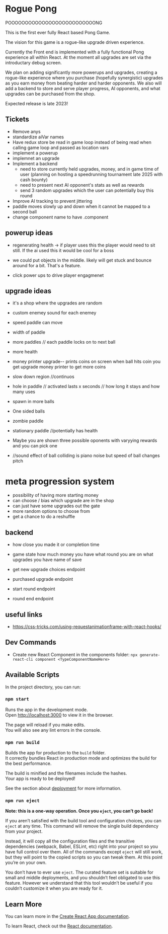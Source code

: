 # Rogue Pong

POOOOOOOOOOOOOOOOOOOOOOOOOONG

This is the first ever fully React based Pong Game.

The vision for this game is a rogue-like upgrade driven experience.

Currently the Front end is implemented with a fully functional Pong experience all within React. At the moment all upgrades are set via the introductary debug screen.

We plan on adding significantly more powerups and upgrades, creating a rogue-like experience where you purchase (hopefully synergistic) upgrades as you earn money from beating harder and harder opponents. We also will add a backend to store and serve player progress, AI opponents, and what upgrades can be purchased from the shop.

Expected release is late 2023!

## Tickets

- Remove anys
- standardize aiVar names
- Have redux store be read in game loop instead of being read when calling game loop and passed as location vars 
- implement a powerup
- implemnet an upgrade
- Implement a backend
  - need to store currently held upgrades, money, and in game time of user (planning on hosting a speedrunning tournament late 2025 with cash bounty)
  - need to present next AI opponent's stats as well as rewards
  - send 3 random upgrades which the user can potentially buy this round
- Improve AI tracking to prevent jittering
- paddle moves slowly up and down when it cannot be mapped to a second ball
- change component name to have .component

## powerup ideas

- regenerating health -> if player uses this the player would need to sit still. If the ai used this it would be cool for a boss

- we could put objects in the middle. likely will get stuck and bounce around for a bit. That's a feature.

- click power ups to drive player engagmenet

## upgrade ideas

- it's a shop where the upgrades are random

- custom enemey sound for each enemey

- speed paddle can move
- width of paddle
- more paddles // each paddle locks on to next ball
- more health

- money printer upgrade-- prints coins on screen when ball hits coin you get upgrade money printer to get more coins

- slow down region //continuos
- hole in paddle // activated lasts x seconds // how long it stays and how many uses

- spawn in more balls
- One sided balls

- zombie paddle
- stationary paddle //potentially has health

- Maybe you are shown three possible oponents with varyying rewards and you can pick one

- //sound effect of ball colliding is piano noise but speed of ball changes pitch

# meta progression system

- possibility of having more starting money
- can choose / bias which upgrade are in the shop
- can just have some upgrades out the gate
- more random options to choose from
- get a chance to do a reshuffle

## backend

- how close you made it or completion time

- game state how much money you have what round you are on what upgrades you have name of save

- get new upgrade choices endpoint

- purchased upgrade endpoint

- start round endpoint

- round end endpoint

## useful links

- https://css-tricks.com/using-requestanimationframe-with-react-hooks/

## Dev Commands

- Create new React Component in the components folder: `npx generate-react-cli component <TypeComponentNameHere>`

## Available Scripts

In the project directory, you can run:

### `npm start`

Runs the app in the development mode.\
Open [http://localhost:3000](http://localhost:3000) to view it in the browser.

The page will reload if you make edits.\
You will also see any lint errors in the console.

### `npm run build`

Builds the app for production to the `build` folder.\
It correctly bundles React in production mode and optimizes the build for the best performance.

The build is minified and the filenames include the hashes.\
Your app is ready to be deployed!

See the section about [deployment](https://facebook.github.io/create-react-app/docs/deployment) for more information.

### `npm run eject`

**Note: this is a one-way operation. Once you `eject`, you can’t go back!**

If you aren’t satisfied with the build tool and configuration choices, you can `eject` at any time. This command will remove the single build dependency from your project.

Instead, it will copy all the configuration files and the transitive dependencies (webpack, Babel, ESLint, etc) right into your project so you have full control over them. All of the commands except `eject` will still work, but they will point to the copied scripts so you can tweak them. At this point you’re on your own.

You don’t have to ever use `eject`. The curated feature set is suitable for small and middle deployments, and you shouldn’t feel obligated to use this feature. However we understand that this tool wouldn’t be useful if you couldn’t customize it when you are ready for it.

## Learn More

You can learn more in the [Create React App documentation](https://facebook.github.io/create-react-app/docs/getting-started).

To learn React, check out the [React documentation](https://reactjs.org/).
